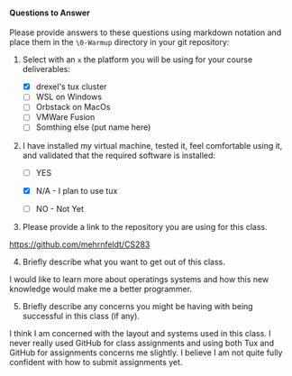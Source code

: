 #### Questions to Answer
Please provide answers to these questions using markdown notation and place them in the `\0-Warmup` directory in your git repository:

1. Select with an `x` the platform you will be using for your course deliverables:

    - [x] drexel's tux cluster
    - [ ] WSL on Windows
    - [ ] Orbstack on MacOs
    - [ ] VMWare Fusion
    - [ ] Somthing else (put name here)

2. I have installed my virtual machine, tested it, feel comfortable using it, and validated that the required software is installed:

    - [ ] YES
    - [x] N/A - I plan to use tux
    - [ ] NO - Not Yet


3. Please provide a link to the repository you are using for this class.

https://github.com/mehrnfeldt/CS283

4. Briefly describe what you want to get out of this class.

I would like to learn more about operatings systems and how this new knowledge would make me a better programmer.  

5. Briefly describe any concerns you might be having with being successful in this class (if any).

I think I am concerned with the layout and systems used in this class. I never really used GitHub for class assignments and using both Tux and GitHub for assignments concerns me slightly. I believe I am not quite fully confident with how to submit assignments yet. 
